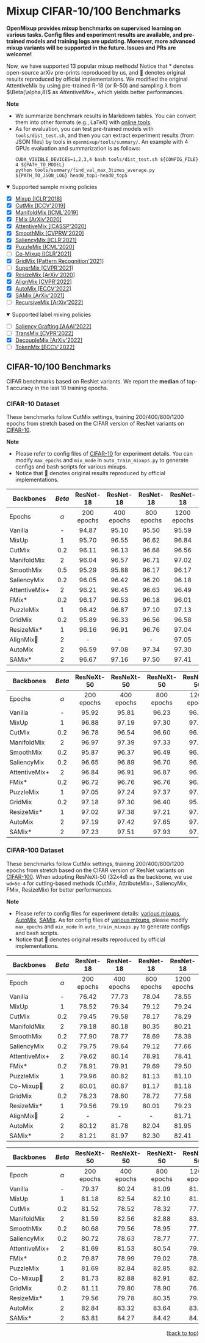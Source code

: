 # Mixup CIFAR-10/100 Benchmarks

**OpenMixup provides mixup benchmarks on supervised learning on various tasks. Config files and experiment results are available, and pre-trained models and training logs are updating. Moreover, more advanced mixup variants will be supported in the future. Issues and PRs are welcome!**

Now, we have supported 13 popular mixup methods! Notice that * denotes open-source arXiv pre-prints reproduced by us, and 📖 denotes original results reproduced by official implementations. We modified the original AttentiveMix by using pre-trained R-18 (or R-50) and sampling $\lambda$ from $\Beta(\alpha,8)$ as *AttentiveMix+*, which yields better performances.

**Note**

* We summarize benchmark results in Markdown tables. You can convert them into other formats (e.g., LaTeX) with [online tools](https://www.tablesgenerator.com/markdown_tables).
* As for evaluation, you can test pre-trained models with `tools/dist_test.sh`, and then you can extract experiment results (from JSON files) by tools in `openmixup/tools/summary/`. An example with 4 GPUs evaluation and summarization is as follows:
  ```shell
  CUDA_VISIBLE_DEVICES=1,2,3,4 bash tools/dist_test.sh ${CONFIG_FILE} 4 ${PATH_TO_MODEL}
  python tools/summary/find_val_max_3times_average.py ${PATH_TO_JSON_LOG} head0_top1-head0_top5
  ```

<details open>
<summary>Supported sample mixing policies</summary>

- [X] [Mixup [ICLR'2018]](https://arxiv.org/abs/1710.09412)
- [X] [CutMix [ICCV'2019]](https://arxiv.org/abs/1905.04899)
- [X] [ManifoldMix [ICML'2019]](https://arxiv.org/abs/1806.05236)
- [X] [FMix [ArXiv'2020]](https://arxiv.org/abs/2002.12047)
- [X] [AttentiveMix [ICASSP'2020]](https://arxiv.org/abs/2003.13048)
- [X] [SmoothMix [CVPRW'2020]](https://openaccess.thecvf.com/content_CVPRW_2020/papers/w45/Lee_SmoothMix_A_Simple_Yet_Effective_Data_Augmentation_to_Train_Robust_CVPRW_2020_paper.pdf)
- [X] [SaliencyMix [ICLR'2021]](https://arxiv.org/abs/1710.09412)
- [X] [PuzzleMix [ICML'2020]](https://arxiv.org/abs/2009.06962)
- [ ] [Co-Mixup [ICLR'2021]](https://openreview.net/forum?id=gvxJzw8kW4b)
- [X] [GridMix [Pattern Recognition'2021]](https://www.sciencedirect.com/science/article/pii/S0031320320303976)
- [ ] [SuperMix [CVPR'2021]](https://arxiv.org/abs/2003.05034)
- [X] [ResizeMix [ArXiv'2020]](https://arxiv.org/abs/2012.11101)
- [X] [AlignMix [CVPR'2022]](https://arxiv.org/abs/2103.15375)
- [X] [AutoMix [ECCV'2022]](https://arxiv.org/abs/2103.13027)
- [X] [SAMix [ArXiv'2021]](https://arxiv.org/abs/2111.15454)
- [ ] [RecursiveMix [ArXiv'2022]](https://arxiv.org/abs/2203.06844)

</details>

<details open>
<summary>Supported label mixing policies</summary>

- [ ] [Saliency Grafting [AAAI'2022]](https://arxiv.org/abs/2112.08796)
- [ ] [TransMix [CVPR'2022]](https://arxiv.org/abs/2111.09833)
- [X] [DecoupleMix [ArXiv'2022]](https://arxiv.org/abs/2203.10761)
- [ ] [TokenMix [ECCV'2022]](https://arxiv.org/abs/2207.08409)

</details>

## CIFAR-10/100 Benchmarks

CIFAR benchmarks based on ResNet variants. We report the **median** of top-1 accuracy in the last 10 training epochs.

### **CIFAR-10 Dataset**

These benchmarks follow CutMix settings, training 200/400/800/1200 epochs from stretch based on the CIFAR version of ResNet variants on [CIFAR-10](https://www.cs.toronto.edu/~kriz/cifar.html).

**Note**

* Please refer to config files of [CIFAR-10](https://github.com/Westlake-AI/openmixup/tree/main/configs/classification/cifar10/) for experiment details. You can modify `max_epochs` and `mix_mode` in `auto_train_mixups.py` to generate configs and bash scripts for various mixups.
* Notice that 📖 denotes original results reproduced by official implementations.

| Backbones     |  $Beta$   |  ResNet-18 |  ResNet-18 |  ResNet-18 |  ResNet-18  |
|---------------|:---------:|:----------:|:----------:|:----------:|:-----------:|
| Epochs        |  $\alpha$ | 200 epochs | 400 epochs | 800 epochs | 1200 epochs |
| Vanilla       |     -     |    94.87   |    95.10   |    95.50   |    95.59    |
| MixUp         |     1     |    95.70   |    96.55   |    96.62   |    96.84    |
| CutMix        |    0.2    |    96.11   |    96.13   |    96.68   |    96.56    |
| ManifoldMix   |     2     |    96.04   |    96.57   |    96.71   |    97.02    |
| SmoothMix     |    0.5    |    95.29   |    95.88   |    96.17   |    96.17    |
| SaliencyMix   |    0.2    |    96.05   |    96.42   |    96.20   |    96.18    |
| AttentiveMix+ |     2     |    96.21   |    96.45   |    96.63   |    96.49    |
| FMix*         |    0.2    |    96.17   |    96.53   |    96.18   |    96.01    |
| PuzzleMix     |     1     |    96.42   |    96.87   |    97.10   |    97.13    |
| GridMix       |    0.2    |    95.89   |    96.33   |    96.56   |    96.58    |
| ResizeMix*    |     1     |    96.16   |    96.91   |    96.76   |    97.04    |
| AlignMix📖    |     2     |      -     |      -     |      -     |    97.05    |
| AutoMix       |     2     |    96.59   |    97.08   |    97.34   |    97.30    |
| SAMix*        |     2     |    96.67   |    97.16   |    97.50   |    97.41    |

| Backbones     |   $Beta$   | ResNeXt-50 | ResNeXt-50 | ResNeXt-50 |  ResNeXt-50 |
|---------------|:----------:|:----------:|:----------:|:----------:|:-----------:|
| Epochs        |  $\alpha$  | 200 epochs | 400 epochs | 800 epochs | 1200 epochs |
| Vanilla       |      -     |    95.92   |    95.81   |    96.23   |    96.26    |
| MixUp         |      1     |    96.88   |    97.19   |    97.30   |    97.33    |
| CutMix        |     0.2    |    96.78   |    96.54   |    96.60   |    96.35    |
| ManifoldMix   |      2     |    96.97   |    97.39   |    97.33   |    97.36    |
| SmoothMix     |     0.2    |    95.87   |    96.37   |    96.49   |    96.77    |
| SaliencyMix   |     0.2    |    96.65   |    96.89   |    96.70   |    96.60    |
| AttentiveMix+ |      2     |    96.84   |    96.91   |    96.87   |    96.62    |
| FMix*         |     0.2    |    96.72   |    96.76   |    96.76   |    96.10    |
| PuzzleMix     |      1     |    97.05   |    97.24   |    97.37   |    97.34    |
| GridMix       |     0.2    |    97.18   |    97.30   |    96.40   |    95.79    |
| ResizeMix*    |      1     |    97.02   |    97.38   |    97.21   |    97.36    |
| AutoMix       |      2     |    97.19   |    97.42   |    97.65   |    97.51    |
| SAMix*        |      2     |    97.23   |    97.51   |    97.93   |    97.74    |

### **CIFAR-100 Dataset**

These benchmarks follow CutMix settings, training 200/400/800/1200 epochs from stretch based on the CIFAR version of ResNet variants on [CIFAR-100](https://www.cs.toronto.edu/~kriz/cifar.html). When adopting ResNeXt-50 (32x4d) as the backbone, we use `wd=5e-4` for cutting-based methods (CutMix, AttributeMix+, SaliencyMix, FMix, ResizeMix) for better performances.

**Note**

* Please refer to config files for experiment details: [various mixups](https://github.com/Westlake-AI/openmixup/tree/main/configs/classification/cifar100/mixups/), [AutoMix](https://github.com/Westlake-AI/openmixup/tree/main/configs/classification/cifar100/automix/), [SAMix](https://github.com/Westlake-AI/openmixup/tree/main/configs/classification/cifar100/samix/). As for config files of [various mixups](https://github.com/Westlake-AI/openmixup/tree/main/configs/classification/cifar100/mixups/), please modify `max_epochs` and `mix_mode` in `auto_train_mixups.py` to generate configs and bash scripts.
* Notice that 📖 denotes original results reproduced by official implementations.

| Backbones     |  $Beta$   |  ResNet-18 |  ResNet-18 |  ResNet-18 |  ResNet-18  |
|---------------|:---------:|:----------:|:----------:|:----------:|:-----------:|
| Epoch         |  $\alpha$ | 200 epochs | 400 epochs | 800 epochs | 1200 epochs |
| Vanilla       |     -     |    76.42   |    77.73   |    78.04   |    78.55    |
| MixUp         |     1     |    78.52   |    79.34   |    79.12   |    79.24    |
| CutMix        |    0.2    |    79.45   |    79.58   |    78.17   |    78.29    |
| ManifoldMix   |     2     |    79.18   |    80.18   |    80.35   |    80.21    |
| SmoothMix     |    0.2    |    77.90   |    78.77   |    78.69   |    78.38    |
| SaliencyMix   |    0.2    |    79.75   |    79.64   |    79.12   |    77.66    |
| AttentiveMix+ |     2     |    79.62   |    80.14   |    78.91   |    78.41    |
| FMix*         |    0.2    |    78.91   |    79.91   |    79.69   |    79.50    |
| PuzzleMix     |     1     |    79.96   |    80.82   |    81.13   |    81.10    |
| Co-Mixup📖    |     2     |    80.01   |    80.87   |    81.17   |    81.18    |
| GridMix       |    0.2    |    78.23   |    78.60   |    78.72   |    77.58    |
| ResizeMix*    |     1     |    79.56   |    79.19   |    80.01   |    79.23    |
| AlignMix📖    |     2     |      -     |      -     |      -     |    81.71    |
| AutoMix       |     2     |    80.12   |    81.78   |    82.04   |    81.95    |
| SAMix*        |     2     |    81.21   |    81.97   |    82.30   |    82.41    |

| Backbones     |  $Beta$  | ResNeXt-50 | ResNeXt-50 | ResNeXt-50 |  ResNeXt-50 |  WRN-28-8  |
|---------------|:--------:|:----------:|:----------:|:----------:|:-----------:|:----------:|
| Epoch         | $\alpha$ | 200 epochs | 400 epochs | 800 epochs | 1200 epochs | 400 epochs |
| Vanilla       |     -    |    79.37   |    80.24   |    81.09   |    81.32    |    81.63   |
| MixUp         |     1    |    81.18   |    82.54   |    82.10   |    81.77    |    82.82   |
| CutMix        |    0.2   |    81.52   |    78.52   |    78.32   |    77.17    |    84.45   |
| ManifoldMix   |     2    |    81.59   |    82.56   |    82.88   |    83.28    |    83.24   |
| SmoothMix     |    0.2   |    80.68   |    79.56   |    78.95   |    77.88    |    82.09   |
| SaliencyMix   |    0.2   |    80.72   |    78.63   |    78.77   |    77.51    |    84.35   |
| AttentiveMix+ |     2    |    81.69   |    81.53   |    80.54   |    79.60    |    84.34   |
| FMix*         |    0.2   |    79.87   |    78.99   |    79.02   |    78.24    |    84.21   |
| PuzzleMix     |     1    |    81.69   |    82.84   |    82.85   |    82.93    |    85.02   |
| Co-Mixup📖    |     2    |    81.73   |    82.88   |    82.91   |    82.97    |    85.05   |
| GridMix       |    0.2   |    81.11   |    79.80   |    78.90   |    76.11    |    84.24   |
| ResizeMix*    |     1    |    79.56   |    79.78   |    80.35   |    79.73    |    84.87   |
| AutoMix       |     2    |    82.84   |    83.32   |    83.64   |    83.80    |    85.18   |
| SAMix*        |     2    |    83.81   |    84.27   |    84.42   |    84.31    |    85.50   |

<p align="right">(<a href="#top">back to top</a>)</p>